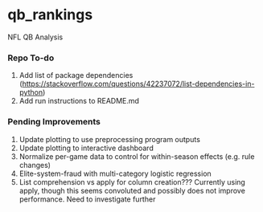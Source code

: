# qb_rankings
NFL QB Analysis

### Repo To-do
1. Add list of package dependencies (https://stackoverflow.com/questions/42237072/list-dependencies-in-python)
2. Add run instructions to README.md

### Pending Improvements
1. Update plotting to use preprocessing program outputs
2. Update plotting to interactive dashboard
3. Normalize per-game data to control for within-season effects (e.g. rule changes)
4. Elite-system-fraud with multi-category logistic regression
5. List comprehension vs apply for column creation??? Currently using apply, though this seems convoluted and possibly does not improve performance. Need to investigate further